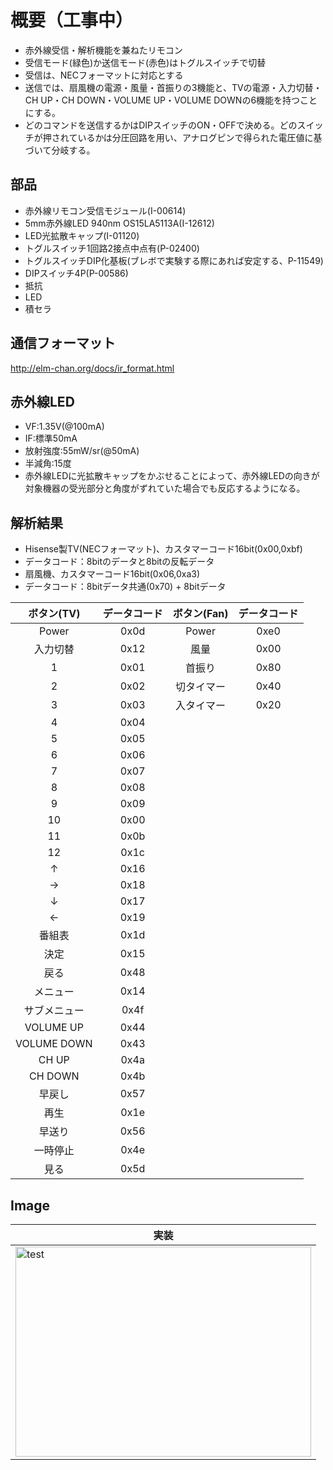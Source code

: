 # 概要（工事中）
* 赤外線受信・解析機能を兼ねたリモコン
* 受信モード(緑色)か送信モード(赤色)はトグルスイッチで切替
* 受信は、NECフォーマットに対応とする
* 送信では、扇風機の電源・風量・首振りの3機能と、TVの電源・入力切替・CH UP・CH DOWN・VOLUME UP・VOLUME DOWNの6機能を持つことにする。
* どのコマンドを送信するかはDIPスイッチのON・OFFで決める。どのスイッチが押されているかは分圧回路を用い、アナログピンで得られた電圧値に基づいて分岐する。

## 部品
* 赤外線リモコン受信モジュール(I-00614)
* 5mm赤外線LED 940nm OS15LA5113A(I-12612)
* LED光拡散キャップ(I-01120)
* トグルスイッチ1回路2接点中点有(P-02400)
* トグルスイッチDIP化基板(ブレボで実験する際にあれば安定する、P-11549)
* DIPスイッチ4P(P-00586)
* 抵抗
* LED
* 積セラ

## 通信フォーマット
http://elm-chan.org/docs/ir_format.html

## 赤外線LED
* VF:1.35V(@100mA)
* IF:標準50mA
* 放射強度:55mW/sr(@50mA)
* 半減角:15度  
* 赤外線LEDに光拡散キャップをかぶせることによって、赤外線LEDの向きが対象機器の受光部分と角度がずれていた場合でも反応するようになる。


## 解析結果
* Hisense製TV(NECフォーマット)、カスタマーコード16bit(0x00,0xbf)
* データコード：8bitのデータと8bitの反転データ
* 扇風機、カスタマーコード16bit(0x06,0xa3)
* データコード：8bitデータ共通(0x70) + 8bitデータ  

|ボタン(TV)|データコード|ボタン(Fan)|データコード|
|:---:|:---:|:---:|:---:|
|Power|0x0d|Power|0xe0|
|入力切替|0x12|風量|0x00|
|1|0x01|首振り|0x80|
|2|0x02|切タイマー|0x40|
|3|0x03|入タイマー|0x20|
|4|0x04|
|5|0x05|
|6|0x06|
|7|0x07|
|8|0x08|
|9|0x09|
|10|0x00|
|11|0x0b|
|12|0x1c|
|↑|0x16|
|→|0x18|
|↓|0x17|
|←|0x19|
|番組表|0x1d|
|決定|0x15|
|戻る|0x48|
|メニュー|0x14|
|サブメニュー|0x4f|
|VOLUME UP|0x44|
|VOLUME DOWN|0x43|
|CH UP|0x4a|
|CH DOWN|0x4b|
|早戻し|0x57|
|再生|0x1e|
|早送り|0x56|
|一時停止|0x4e|
|見る|0x5d|


## Image
|実装|
|---|
|<img src="" alt="test" title="test" width="473" height="336">|



